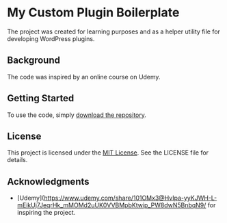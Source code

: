 # My Custom Plugin Boilerplate

The project was created for learning purposes and as a helper utility file for developing WordPress plugins.

## Background

The code was inspired by an online course on Udemy.

## Getting Started

To use the code, simply [download the repository](https://github.com/your-username/your-repo). 
<!-- and follow the instructions in the [documentation](https://github.com/your-username/your-repo/docs). -->
<!--
<details>
  <summary>Click to expand</summary>

This text will be hidden by default, but can be revealed by clicking on the summary.
</details>

-->

## License

This project is licensed under the [MIT License](LICENSE). See the LICENSE file for details.

## Acknowledgments

* [Udemy](https://www.udemy.com/share/101OMx3@HvIpa-yyKJWH-L-mEikUj7JeqrHk_mMOMd2uUK0VVBMpbKtwip_PW8dwN5BnbqN9/ for inspiring the project.


